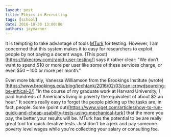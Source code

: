 ```yaml
---
layout: post
title: Ethics in Recruiting
tags: [school]
date: 2016-10-30 13:00:00
authors: jayvarner
---
```

It is tempting to take advantage of tools [MTurk](https://www.mturk.com/mturk/welcome) for testing. However, I am concerned that this system makes it to easy for researchers to exploit people by not paying a decent wage. (This post)[https://fakecrow.com/rapid-user-testing/] says it rather clear: "We don’t want to spend $10 or more per user like some of these services charge, or even $50 – 100 or more per month."

Even more bluntly, Vanessa Williamson from the Brookings Institute (wrote)[https://www.brookings.edu/blog/techtank/2016/02/03/can-crowdsourcing-be-ethical-2/] "In the course of my graduate work at Harvard University, I paid hundreds of Americans living in poverty the equivalent of about $2 an hour." It seems really easy to forget the people picking up the tasks are, in fact, people. Some (point out)[https://www.viget.com/articles/how-to-run-quick-and-cheap-usability-tests-using-mechanical-turk] that the more you pay, the better your results will be. MTurk has the potential to be are really great tool for quick iterative tests. Just don't be a jerk and pay someone poverty level wages while you're collecting your salary or consulting fee.
